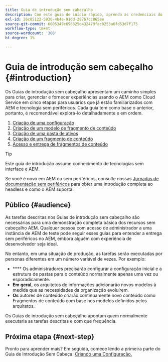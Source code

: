 ```yaml
---
title: Guia de introdução sem cabeçalho
description: Com este guia de início rápido, aprenda as credenciais do AEM como um Cloud Service com recursos sem cabeçalho, como Fragmentos de conteúdo e a API GraphQL.
exl-id: 26c05122-5930-4b4e-91dd-287b7cc865ee
source-git-commit: 6605349c698325d432479fac0253a6fd53d7f175
workflow-type: tm+mt
source-wordcount: '308'
ht-degree: 1%

---
```


# Guia de introdução sem cabeçalho {#introduction}

Os Guias de introdução sem cabeçalho apresentam um caminho simples para criar, gerenciar e fornecer experiências usando o AEM como Cloud Service em cinco etapas para usuários que já estão familiarizados com AEM e tecnologia sem periféricos. Cada guia tem como base o anterior, portanto, é recomendável explorá-lo detalhadamente e em ordem.

1. [Criação de uma configuração](create-configuration.md)
1. [Criação de um modelo de fragmento de conteúdo](create-content-model.md)
1. [Criação de uma pasta de ativos](create-assets-folder.md)
1. [Criação de um fragmento de conteúdo](create-content-fragment.md)
1. [Acesso e entrega de fragmentos de conteúdo](create-api-request.md)

>[!TIP]
>
>Este guia de introdução assume conhecimento de tecnologias sem interface e AEM.
>
>Se você é novo em AEM ou sem periféricos, consulte nossas [Jornadas de documentação sem periféricos](/help/journey-headless/home.md) para obter uma introdução completa ao headless e como o AEM suporta.

## Público {#audience}

As tarefas descritas nos Guias de introdução sem cabeçalho são necessárias para uma demonstração completa básica dos recursos sem cabeçalho AEM. Qualquer pessoa com acesso de administrador a uma instância de AEM de teste pode seguir esses guias para entender a entrega sem periféricos no AEM, embora alguém com experiência de desenvolvedor seja ideal.

No entanto, em uma situação de produção, as tarefas serão executadas por personas diferentes em um número variável de vezes. Por exemplo:

* **** Os administradores precisarão configurar a configuração inicial e a estrutura de pastas para o conteúdo normalmente apenas uma vez ou esporadicamente.
* **Em geral,** os arquitetos de informações adicionarão novos modelos à medida que as necessidades da organização evoluírem.
* **Os** autores de conteúdo criarão continuamente novo conteúdo como Fragmentos de conteúdo com base nos modelos definidos pelos arquitetos.

Os Guias de introdução sem cabeçalho apontam quem normalmente executaria as tarefas descritas e com que frequência.

## Próxima etapa {#next-step}

Pronto para aprender mais? Em seguida, comece lendo a primeira parte do Guia de Introdução Sem Cabeça: [Criando uma Configuração.](create-configuration.md)
